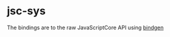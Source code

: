 # jsc-sys
The bindings are to the raw JavaScriptCore API using [bindgen](https://github.com/rust-lang/rust-bindgen)


